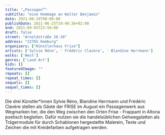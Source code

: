 ```yaml
---
title: "„Passagen“"
subtitle: "eine Hommage an Walter Benjamin"
date: 2021-08-24T00:00:00
publishDate: 2021-06-25T19:40:36+02:00
end: 2021-09-05T23:59:00
draft: false
street: "Arnoldstraße 26-30"
address: "22765 Hamburg"
organizers: ["Künstlerhaus Frise"]
artists: ['Sylvie Réno', ' Frédéric Clavère', ' Blandine Herrmann']
walks: ['West']
genres: ['Land Art']
kids: []
featuredImage: ""
repeats: []
repeat_times: []
sequels: []
sequel_times: []
---
```


Die drei Künstler\*innen Sylvie Réno, Blandine Herrmann und Frédéric Clavère stellen als Gäste der FRISE im August ein Passagenwerk aus Wegmarken her, die den Weg zwischen den Orten Frise  - Frappant in Altona poetisch begleiten. Dafür nutzen sie die handelsüblichen Gehwegplatten als Trägermodule für durch Schablonen hergestellte Malerein, Texte und Zeichen die mit Kreidefarben aufgetragen werden.